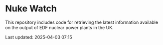 # Nuke Watch

This repository includes code for retrieving the latest information available on the output of EDF nuclear power plants in the UK.

Last updated: 2025-04-03 07:15